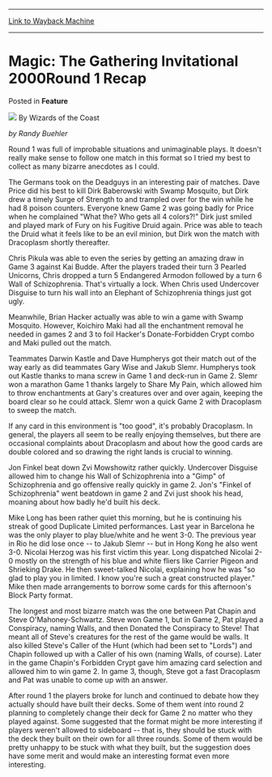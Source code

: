 
---
[Link to Wayback Machine](https://web.archive.org/web/20220519131509/https://magic.wizards.com/en/articles/archive/feature/magic-gathering-invitational-2000round-1-recap-2000-01-01)

[_metadata_:wayback_url]:- "https://magic.wizards.com/en/articles/archive/feature/magic-gathering-invitational-2000round-1-recap-2000-01-01"
[_metadata_:wayback_raw_url]:- "https://web.archive.org/web/20220519131509id_/https://magic.wizards.com/en/articles/archive/feature/magic-gathering-invitational-2000round-1-recap-2000-01-01"
[_metadata_:wayback_capture_timestamp]:- "2022-05-19 13:15:09+00:00"
[_metadata_:description]:- "by Randy Buehler Round 1 was full of improbable situations and unimaginable plays. It doesn't really make sense to follow one match in this format so I tried my best to collect as many bizarre anecdotes as I could. The Germans took on the Deadguys in an interesting pair of matches. Dave Price did his best to kill Dirk Baberowski with Swamp Mosquito, but Dirk drew a timely"
[_metadata_:generator]:- "Drupal 7 (http://drupal.org)"
[_metadata_:publish_date]:- "2000-01-01"
---


Magic: The Gathering Invitational 2000Round 1 Recap
===================================================



 Posted in **Feature**







![](https://media.magic.wizards.com/styles/auth_small/public/images/person/wizards_author.jpg)
By Wizards of the Coast












*by Randy Buehler*


Round 1 was full of improbable situations and unimaginable plays. It doesn't really make sense to follow one match in this format so I tried my best to collect as many bizarre anecdotes as I could.


The Germans took on the Deadguys in an interesting pair of matches. Dave Price did his best to kill Dirk Baberowski with Swamp Mosquito, but Dirk drew a timely Surge of Strength to and trampled over for the win while he had 8 poison counters. Everyone knew Game 2 was going badly for Price when he complained "What the? Who gets all 4 colors?!" Dirk just smiled and played mark of Fury on his Fugitive Druid again. Price was able to teach the Druid what it feels like to be an evil minion, but Dirk won the match with Dracoplasm shortly thereafter.


Chris Pikula was able to even the series by getting an amazing draw in Game 3 against Kai Budde. After the players traded their turn 3 Pearled Unicorns, Chris dropped a turn 5 Endangered Armodon followed by a turn 6 Wall of Schizophrenia. That's virtually a lock. When Chris used Undercover Disguise to turn his wall into an Elephant of Schizophrenia things just got ugly.


Meanwhile, Brian Hacker actually was able to win a game with Swamp Mosquito. However, Koichiro Maki had all the enchantment removal he needed in games 2 and 3 to foil Hacker's Donate-Forbidden Crypt combo and Maki pulled out the match.


Teammates Darwin Kastle and Dave Humpherys got their match out of the way early as did teammates Gary Wise and Jakub Slemr. Humpherys took out Kastle thanks to mana screw in Game 1 and deck-run in Game 2. Slemr won a marathon Game 1 thanks largely to Share My Pain, which allowed him to throw enchantments at Gary's creatures over and over again, keeping the board clear so he could attack. Slemr won a quick Game 2 with Dracoplasm to sweep the match.


If any card in this environment is "too good", it's probably Dracoplasm. In general, the players all seem to be really enjoying themselves, but there are occasional complaints about Dracoplasm and about how the good cards are double colored and so drawing the right lands is crucial to winning.


Jon Finkel beat down Zvi Mowshowitz rather quickly. Undercover Disguise allowed him to change his Wall of Schizophrenia into a "Gimp" of Schizophrenia and go offensive really quickly in game 2. Jon's "Finkel of Schizophrenia" went beatdown in game 2 and Zvi just shook his head, moaning about how badly he'd built his deck.


Mike Long has been rather quiet this morning, but he is continuing his streak of good Duplicate Limited performances. Last year in Barcelona he was the only player to play blue/white and he went 3-0. The previous year in Rio he did lose once -- to Jakub Slemr -- but in Hong Kong he also went 3-0. Nicolai Herzog was his first victim this year. Long dispatched Nicolai 2-0 mostly on the strength of his blue and white fliers like Carrier Pigeon and Shrieking Drake. He then sweet-talked Nicolai, explaining how he was "so glad to play you in limited. I know you're such a great constructed player." Mike then made arrangements to borrow some cards for this afternoon's Block Party format.


The longest and most bizarre match was the one between Pat Chapin and Steve O'Mahoney-Schwartz. Steve won Game 1, but in Game 2, Pat played a Conspiracy, naming Walls, and then Donated the Conspiracy to Steve! That meant all of Steve's creatures for the rest of the game would be walls. It also killed Steve's Caller of the Hunt (which had been set to "Lords") and Chapin followed up with a Caller of his own (naming Walls, of course). Later in the game Chapin's Forbidden Crypt gave him amazing card selection and allowed him to win game 2. In game 3, though, Steve got a fast Dracoplasm and Pat was unable to come up with an answer.


After round 1 the players broke for lunch and continued to debate how they actually should have built their decks. Some of them went into round 2 planning to completely change their deck for Game 2 no matter who they played against. Some suggested that the format might be more interesting if players weren't allowed to sideboard -- that is, they should be stuck with the deck they built on their own for all three rounds. Some of them would be pretty unhappy to be stuck with what they built, but the suggestion does have some merit and would make an interesting format even more interesting.








